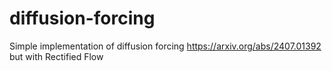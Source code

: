 # diffusion-forcing
Simple implementation of diffusion forcing https://arxiv.org/abs/2407.01392 but with Rectified Flow
